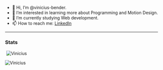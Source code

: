 - 👋 Hi, I’m @vinicius-bender.
- 👀 I’m interested in learning more about Programming and Motion Design.
- 🌱 I’m currently studying Web development.
- 📫 How to reach me: <a href="https://www.linkedin.com/in/vinicius-bender/">LinkedIn</a>


<hr />

### Stats

<div>
    <p>&nbsp;<img align="center" src="https://github-readme-stats.vercel.app/api?username=vinicius-bender&show_icons=true&theme=dark&title_color=ffffff&text_color=ffffff&locale=en"         alt="Vinicius" /></p>
    <p>
        <img align="left" src="https://github-readme-stats.vercel.app/api/top-langs?username=vinicius-                    
        bender&show_icons=true&theme=dark&title_color=ffffff&text_color=ffffff&locale=en&layout=compact" alt="Vinicius" />
    </p>
</div>
